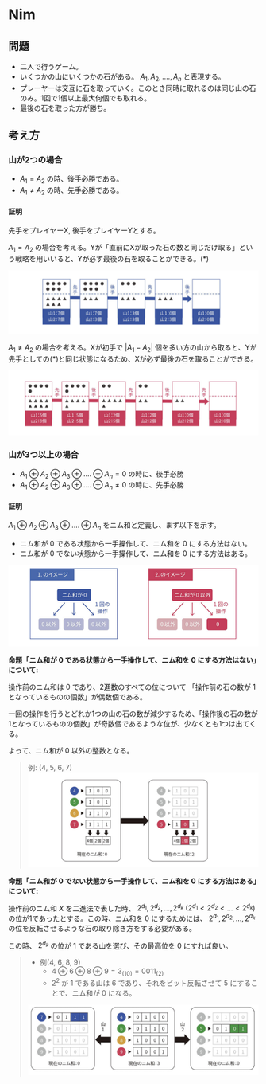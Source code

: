 # Nim

## 問題

- 二人で行うゲーム。
- いくつかの山にいくつかの石がある。 $A_1, A_2, ...., A_n$ と表現する。
- プレーヤーは交互に石を取っていく。このとき同時に取れるのは同じ山の石のみ。1回で1個以上最大何個でも取れる。
- 最後の石を取った方が勝ち。

## 考え方

### 山が2つの場合

- $A_1 = A_2$ の時、後手必勝である。
- $A_1 \neq  A_2$ の時、先手必勝である。

#### 証明

先手をプレイヤーX, 後手をプレイヤーYとする。

$A_1 = A_2$ の場合を考える。Yが「直前にXが取った石の数と同じだけ取る」という戦略を用いいると、Yが必ず最後の石を取ることができる。(\*)

![nim-1](../../resources/nim-1.png)

$A_1 \neq A_2$ の場合を考える。Xが初手で $|A_1 - A_2|$ 個を多い方の山から取ると、Yが先手としての(\*)と同じ状態になるため、Xが必ず最後の石を取ることができる。

![nim-2](../../resources/nim-2.png)

### 山が3つ以上の場合

- $A_1 \oplus A_2 \oplus A_3 \oplus .... \oplus A_n = 0$ の時に、後手必勝
- $A_1 \oplus A_2 \oplus A_3 \oplus .... \oplus A_n \neq 0$ の時に、先手必勝

#### 証明

$A_1 \oplus A_2 \oplus A_3 \oplus .... \oplus A_n$ をニム和と定義し、まず以下を示す。

- ニム和が $0$ である状態から一手操作して、ニム和を $0$ にする方法はない。
- ニム和が $0$ でない状態から一手操作して、ニム和を $0$ にする方法はある。

![nim-3](../../resources/nim-3.png)

**命題「ニム和が $0$ である状態から一手操作して、ニム和を $0$ にする方法はない」について:**

操作前のニム和は $0$ であり、2進数のすべての位について 「操作前の石の数が $1$ となっているものの個数」が偶数個である。

一回の操作を行うとどれか1つの山の石の数が減少するため、「操作後の石の数が1となっているものの個数」が奇数個であるような位が、少なくとも1つは出てくる。

よって、ニム和が $0$ 以外の整数となる。

> 例: (4, 5, 6, 7)
> ![nim-4](../../resources/nim-4.png)

**命題「ニム和が $0$ でない状態から一手操作して、ニム和を $0$ にする方法はある」について:**

操作前のニム和 $X$ を二進法で表した時、 $2^{d_1}, 2^{d_2}, ..., 2^{d_k}$ $(2^{d_1} < 2^{d_2} < ... < 2^{d_k})$ の位が1であったとする。この時、ニム和を $0$ にするためには、 $2^{d_1}, 2^{d_2}, ..., 2^{d_k}$ の位を反転させるような石の取り除き方をする必要がある。

この時、 $2^{d_k}$ の位が $1$ である山を選び、その最高位を $0$ にすれば良い。

> - 例(4, 6, 8, 9)
>   - $4 \oplus 6 \oplus 8 \oplus 9 = 3_{(10)} = 0011_{(2)}$
>   - $2^2$ が $1$ である山は $6$ であり、それをビット反転させて $5$ にすることで、ニム和が $0$ になる。
>
> ![nim-5](../../resources/nim-5.png)

